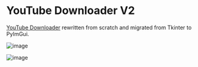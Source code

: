 # YouTube Downloader V2

[YouTube Downloader](https://github.com/xesdoog/YouTube-Downloader) rewritten from scratch and migrated from Tkinter to PyImGui.

![image](https://github.com/user-attachments/assets/42658f80-d92c-4e44-9508-99f845596a7d)

![image](https://github.com/user-attachments/assets/cb445315-206e-4d06-bbe2-d440542d0c59)
